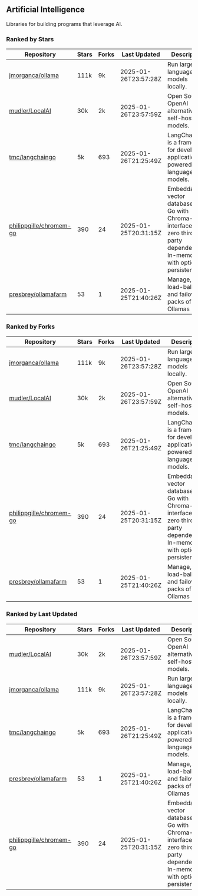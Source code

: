 ## Artificial Intelligence

Libraries for building programs that leverage AI.

### Ranked by Stars

| Repository | Stars | Forks | Last Updated | Description | 
|------------|-------|-------|--------------|-------------|
| [jmorganca/ollama](https://github.com/jmorganca/ollama) | 111k | 9k | 2025-01-26T23:57:28Z |  Run large language models locally. |
| [mudler/LocalAI](https://github.com/mudler/LocalAI) | 30k | 2k | 2025-01-26T23:57:59Z |  Open Source OpenAI alternative, self-host AI models. |
| [tmc/langchaingo](https://github.com/tmc/langchaingo) | 5k | 693 | 2025-01-26T21:25:49Z |  LangChainGo is a framework for developing applications powered by language models. |
| [philippgille/chromem-go](https://github.com/philippgille/chromem-go) | 390 | 24 | 2025-01-25T20:31:15Z |  Embeddable vector database for Go with Chroma-like interface and zero third-party dependencies. In-memory with optional persistence. |
| [presbrey/ollamafarm](https://github.com/presbrey/ollamafarm) | 53 | 1 | 2025-01-25T21:40:26Z |  Manage, load-balance, and failover packs of Ollamas |

### Ranked by Forks

| Repository | Stars | Forks | Last Updated | Description | 
|------------|-------|-------|--------------|-------------|
| [jmorganca/ollama](https://github.com/jmorganca/ollama) | 111k | 9k | 2025-01-26T23:57:28Z |  Run large language models locally. |
| [mudler/LocalAI](https://github.com/mudler/LocalAI) | 30k | 2k | 2025-01-26T23:57:59Z |  Open Source OpenAI alternative, self-host AI models. |
| [tmc/langchaingo](https://github.com/tmc/langchaingo) | 5k | 693 | 2025-01-26T21:25:49Z |  LangChainGo is a framework for developing applications powered by language models. |
| [philippgille/chromem-go](https://github.com/philippgille/chromem-go) | 390 | 24 | 2025-01-25T20:31:15Z |  Embeddable vector database for Go with Chroma-like interface and zero third-party dependencies. In-memory with optional persistence. |
| [presbrey/ollamafarm](https://github.com/presbrey/ollamafarm) | 53 | 1 | 2025-01-25T21:40:26Z |  Manage, load-balance, and failover packs of Ollamas |

### Ranked by Last Updated

| Repository | Stars | Forks | Last Updated | Description | 
|------------|-------|-------|--------------|-------------|
| [mudler/LocalAI](https://github.com/mudler/LocalAI) | 30k | 2k | 2025-01-26T23:57:59Z |  Open Source OpenAI alternative, self-host AI models. |
| [jmorganca/ollama](https://github.com/jmorganca/ollama) | 111k | 9k | 2025-01-26T23:57:28Z |  Run large language models locally. |
| [tmc/langchaingo](https://github.com/tmc/langchaingo) | 5k | 693 | 2025-01-26T21:25:49Z |  LangChainGo is a framework for developing applications powered by language models. |
| [presbrey/ollamafarm](https://github.com/presbrey/ollamafarm) | 53 | 1 | 2025-01-25T21:40:26Z |  Manage, load-balance, and failover packs of Ollamas |
| [philippgille/chromem-go](https://github.com/philippgille/chromem-go) | 390 | 24 | 2025-01-25T20:31:15Z |  Embeddable vector database for Go with Chroma-like interface and zero third-party dependencies. In-memory with optional persistence. |

